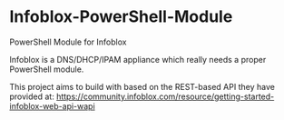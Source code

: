 Infoblox-PowerShell-Module
==========================

PowerShell Module for Infoblox

Infoblox is a DNS/DHCP/IPAM appliance which really needs a proper PowerShell module.

This project aims to build with based on the REST-based API they have provided at:
https://community.infoblox.com/resource/getting-started-infoblox-web-api-wapi

